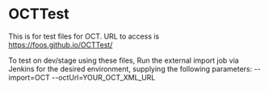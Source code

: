 # OCTTest

This is for test files for OCT. URL to access is https://foos.github.io/OCTTest/

To test on dev/stage using these files, Run the external import job via Jenkins for the desired environment, supplying  the following parameters: --import=OCT --octUrl=YOUR_OCT_XML_URL


